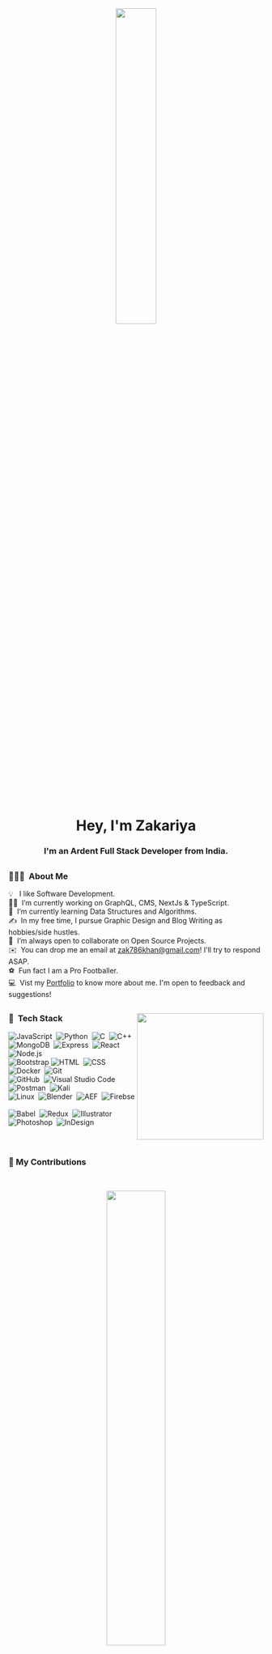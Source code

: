 <div align = "center"> 
<!--     <a  href="#"><img width="40%" height="auto" src="https://media.giphy.com/media/RJaiws3GnVHcybdk0l/giphy.gif"/></a> 
        <img src="https://raw.githubusercontent.com/MartinHeinz/MartinHeinz/master/wave.gif" width="30px">
-->
    <a  href="#"><img width="40%" style ="border-radius:5px" height="auto" src="https://media.giphy.com/media/51FamSZ2pVYGs/giphy.gif"/></a>
</div>
   
<h1 align="center">Hey, I'm Zakariya</h1>
<h3 align="center">I'm an Ardent Full Stack Developer from India.</h3>

##
<!-- 
### 🔭 I’m currently working on GraphQL, CMS, NextJs & TypeScript 
### 🌱 I’m currently learning Data Structures and Algorithms.
### 💬 I’m always open to collaborate on OpenSource Projects
### 👨‍💻 All of my projects are available at [My Github](https://github.com/Ardent10?tab=repositories)
### 📫 How to reach me: zak786khan@gmail.com
### ⚽ Fun fact I am a Pro Footballer
 -->

### 👨🏻‍💻 &nbsp;About Me
 
💡 &nbsp; I like Software Development.\
👨‍💻 &nbsp;I’m currently working on GraphQL, CMS, NextJs & TypeScript.\
🌱 &nbsp;I’m currently learning Data Structures and Algorithms.\
✍️ &nbsp;In my free time, I pursue Graphic Design and Blog Writing as hobbies/side hustles.\
👯 &nbsp;I’m always open to collaborate on Open Source Projects.\
✉️ &nbsp;You can drop me an email at zak786khan@gmail.com! I'll try to respond ASAP.\
⚽ &nbsp;Fun fact I am a Pro Footballer.\
💻 &nbsp;Vist my [Portfolio](https://zakariya-ardent10.vercel.app) to know more about me. I'm open to feedback and suggestions!

##

<!-- ## 🚀 My Tech Stack: -->
 <img align="right" height="250" src = "https://media.giphy.com/media/USV0ym3bVWQJJmNu3N/giphy.gif">
 
 ### 🚀 &nbsp;Tech Stack
  
![JavaScript](https://img.shields.io/badge/-JavaScript-05122A?style=flat&logo=javascript)&nbsp;
![Python](https://img.shields.io/badge/-Python-05122A?style=flat&logo=python)&nbsp;
![C](https://img.shields.io/badge/-C-05122A?style=flat&logo=C&logoColor=A8B9CC)&nbsp;
![C++](https://img.shields.io/badge/-C++-05122A?style=flat&logo=C%2B%2B&logoColor=00599C)&nbsp;\
![MongoDB](https://img.shields.io/badge/-MongoDB-05122A?style=flat&logo=mongodb)&nbsp;
![Express](https://img.shields.io/badge/-Express-05122A?style=flat&logo=express)&nbsp;
![React](https://img.shields.io/badge/-React-05122A?style=flat&logo=react)&nbsp;
![Node.js](https://img.shields.io/badge/-Node.js-05122A?style=flat&logo=node.js)&nbsp;\
![Bootstrap](https://img.shields.io/badge/-Bootstrap-05122A?style=flat&logo=bootstrap&logoColor=563D7C)
![HTML](https://img.shields.io/badge/-HTML-05122A?style=flat&logo=HTML5)&nbsp; 
![CSS](https://img.shields.io/badge/-CSS-05122A?style=flat&logo=CSS3&logoColor=1572B6)&nbsp;
![Docker](https://img.shields.io/badge/-Docker-05122A?style=flat&logo=Docker&logoColor=1572B6)&nbsp;
![Git](https://img.shields.io/badge/-Git-05122A?style=flat&logo=git)&nbsp;\
![GitHub](https://img.shields.io/badge/-GitHub-05122A?style=flat&logo=github)&nbsp;
![Visual Studio Code](https://img.shields.io/badge/-Visual%20Studio%20Code-05122A?style=flat&logo=visual-studio-code&logoColor=007ACC)&nbsp;
![Postman](https://img.shields.io/badge/-Postman-05122A?style=flat&logo=postman)&nbsp;
![Kali](https://img.shields.io/badge/-KaliLinux-05122A?style=flat&logo=kalilinux)&nbsp;\
![Linux](https://img.shields.io/badge/-Linux-05122A?style=flat&logo=linux)&nbsp;
![Blender](https://img.shields.io/badge/-Blender-05122A?style=flat&logo=blender)&nbsp;
![AEF](https://img.shields.io/badge/-AfterEffects-05122A?style=flat&logo=adobeaftereffects)&nbsp;
![Firebse](https://img.shields.io/badge/-Firebase-05122A?style=flat&logo=firebase)&nbsp;\
![Babel](https://img.shields.io/badge/-Babel-05122A?style=flat&logo=babel)&nbsp;
![Redux](https://img.shields.io/badge/-Redux-05122A?style=flat&logo=redux)&nbsp;
![Illustrator](https://img.shields.io/badge/-Illustrator-05122A?style=flat&logo=adobe-illustrator)&nbsp;
![Photoshop](https://img.shields.io/badge/-Photoshop-05122A?style=flat&logo=adobe-photoshop)&nbsp;
![InDesign](https://img.shields.io/badge/-InDesign-05122A?style=flat&logo=adobe-indesign)

<!-- ![Java](https://img.shields.io/badge/-Java-05122A?style=flat&logo=Java&logoColor=FFA518)&nbsp; -->
<!-- ![Django](https://img.shields.io/badge/-Django-05122A?style=flat&logo=django&logoColor=092E20)&nbsp; -->
<!-- ![Flask](https://img.shields.io/badge/-Flask-05122A?style=flat&logo=flask)&nbsp; -->
<!-- ![Markdown](https://img.shields.io/badge/-Markdown-05122A?style=flat&logo=markdown)\ -->




<!-- <div align = "left"> 
<p align="left"> 
    <a href="https://icons8.com/icon/40670/c-programming"> <img src="https://img.icons8.com/color/48/000000/c-programming.png"/></a>
    <a href="https://icons8.com/icon/40669/c++"><img src="https://img.icons8.com/color/48/000000/c-plus-plus-logo.png"/>  </a>
    <a href="https://developer.mozilla.org/en-US/docs/Web/JavaScript" target="_blank"> <img src="https://img.icons8.com/color/48/000000/javascript.png"/> </a> 
    <a href="https://www.w3.org/html/" target="_blank"> <img src="https://img.icons8.com/color/48/000000/html-5.png"/> </a> 
    <a href="https://www.w3schools.com/css/" target="_blank"> <img src="https://img.icons8.com/color/48/000000/css3.png"/> </a> 
    <a href="https://getbootstrap.com" target="_blank"> <img src="https://img.icons8.com/color/48/000000/bootstrap.png"/> </a> 
    <a style="padding-right:8px;" href="https://nodejs.org" target="_blank"> <img src="https://img.icons8.com/color/48/000000/nodejs.png"/> </a> 
    <a style="padding-right:8px;" href="https://www.mysql.com/" target="_blank"> <img src="https://img.icons8.com/fluent/50/000000/mysql-logo.png"/> </a>
    <a href="https://www.mongodb.com/" target="_blank"> <img src="https://raw.githubusercontent.com/devicons/devicon/master/icons/mongodb/mongodb-original-wordmark.svg" alt="mongodb" width="48" height="48"/> </a> 
    <a href="https://postman.com" target="_blank"> <img src="https://www.vectorlogo.zone/logos/getpostman/getpostman-icon.svg" alt="postman" width="45" height="45"/> </a>   
    <a href="https://git-scm.com/" target="_blank"> <img src="https://img.icons8.com/color/48/000000/git.png"/> </a> 
    <a href="https://icons8.com/icon/101665/kali-linux"> <img src="https://img.icons8.com/color/48/000000/kali-linux.png"/></a>
    <a href="https://icons8.com/icon/65231/blender-3d"><img src="https://img.icons8.com/color/48/000000/blender-3d.png"/></a>
    <a href="https://icons8.com/icon/13631/adobe-illustrator"><img src="https://img.icons8.com/color/48/000000/adobe-illustrator--v1.png"/></a> 
    <a href="https://icons8.com/icon/K8Ttz87NEjvn/adobe-photoshop"><img src="https://img.icons8.com/color/48/000000/adobe-photoshop--v2.png"/></a>
    <a href="https://icons8.com/icon/tkuwWnXfr4fn/adobe-after-effects"><img src="https://img.icons8.com/color/48/000000/adobe-after-effects--v2.png"/></a>
    <a href="https://icons8.com/icon/62452/firebase"><img src="https://img.icons8.com/color/48/000000/firebase.png"/></a>
    <a href="https://icons8.com/icon/jD-fJzVguBmw/redux"><img src="https://img.icons8.com/color/50/000000/redux.png"/></a>
    <a href="https://icons8.com/icon/v-t4czA7zToV/babel"><img src="https://img.icons8.com/dusk/64/000000/babel.png"/></a>
</p>
<p align="right"><img height="350" src = "https://media.giphy.com/media/USV0ym3bVWQJJmNu3N/giphy.gif"></p>
</div> -->
 

 
 
 
<br/>

##


### 🔖 My Contributions

</br>
<p align="center">
        <a href="https://github.com/Ardent10/github-readme-streak-stats">
          <img width="48%" src="https://github-readme-streak-stats.herokuapp.com/?user=Ardent10&theme=radical&show_icons=true" />
    </a>
</p>


##

### 📊 My Stats

  <br/>

 <div align="center">  
<img width="48%" src="https://github-readme-stats.vercel.app/api?username=Ardent10&theme=radical&show_icons=true" />
    <img width="35%" src="https://github-readme-stats.vercel.app/api/top-langs/?username=Ardent10&langs_count=8&count_private=true&layout=compact&theme=radical&hide_border=true"/>  
  
</div>
  
  <br/>
  <br/>
  <b>Note:</b> Top languages is only a metric of the languages my public code consists of and doesn't reflect experience or skill level.
   <br/>
   <br/>

<a href="https://github.com/Ardent10/github-readme-activity-graph"><img alt="Activity Graph" src="https://activity-graph.herokuapp.com/graph?username=Ardent10&bg_color=0D1117&color=5BCDEC&line=5BCDEC&point=FFFFFF&hide_border=true" /></a>

<br/>
<br/>

## Connect with me:
<p align="center">
<a href="https://www.linkedin.com/in/zakariya-khan-590281137/"><img src="https://img.shields.io/badge/-Zakariya%20Khan-0077B5?style=flat&logo=Linkedin&logoColor=white"/></a>
<a href="mailto:zak786khan@gmail.com"><img src="https://img.shields.io/badge/-zak786khan@gmail.com-D14836?style=flat&logo=Gmail&logoColor=white"/></a>
<a href="https://twitter.com/Zakariy02037688"><img src="https://img.shields.io/badge/-zak786khan@gmail.com-0077B5?style=flat&logo=Twitter&logoColor=white"/></a>
<a href="https://github.com/Ardent10"><img src="https://img.shields.io/badge/-zak786khan@gmail.com-black?style=flat&logo=Github&logoColor=white"/></a>
</p>
